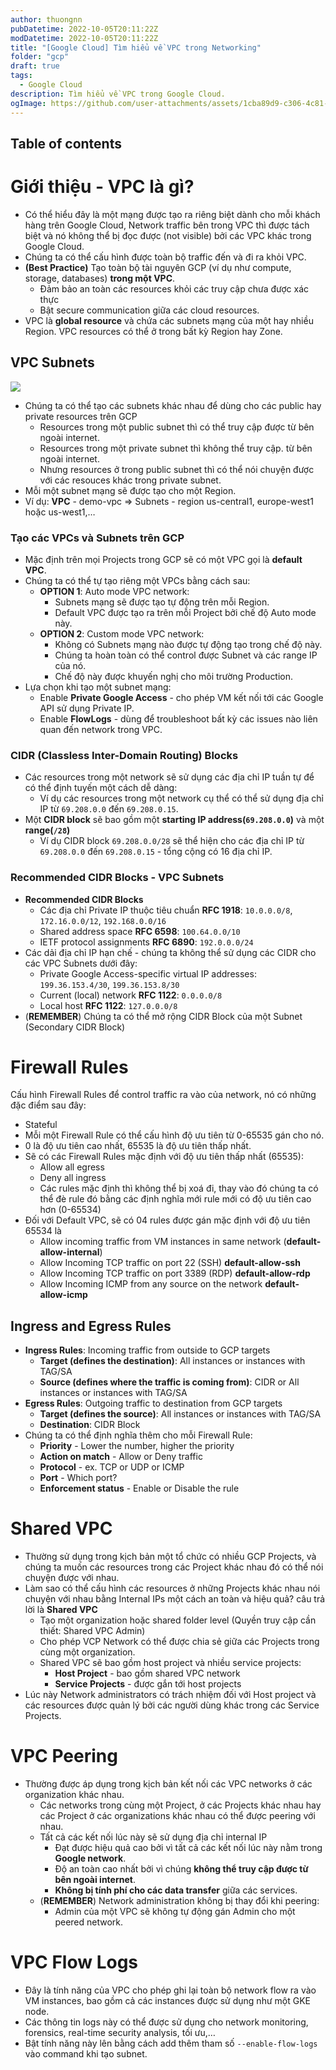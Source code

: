 ```yaml
---
author: thuongnn
pubDatetime: 2022-10-05T20:11:22Z
modDatetime: 2022-10-05T20:11:22Z
title: "[Google Cloud] Tìm hiểu về VPC trong Networking"
folder: "gcp"
draft: true
tags:
  - Google Cloud
description: Tìm hiểu về VPC trong Google Cloud.
ogImage: https://github.com/user-attachments/assets/1cba89d9-c306-4c81-a90f-38e71a1d54d8
---
```


## Table of contents

# Giới thiệu - VPC là gì?

- Có thể hiểu đây là một mạng được tạo ra riêng biệt dành cho mỗi khách hàng trên Google Cloud, Network traffic bên trong VPC thì được tách biệt và nó không thể bị đọc được (not visible) bởi các VPC khác trong Google Cloud.
- Chúng ta có thể cấu hình được toàn bộ traffic đến và đi ra khỏi VPC.
- **(Best Practice)** Tạo toàn bộ tài nguyên GCP (ví dụ như compute, storage, databases) **trong một VPC**.
  - Đảm bảo an toàn các resources khỏi các truy cập chưa được xác thực
  - Bật secure communication giữa các cloud resources.
- VPC là **global resource** và chứa các subnets mạng của một hay nhiều Region. VPC resources có thể ở trong bất kỳ Region hay Zone.

## **VPC Subnets**

![](https://github.com/user-attachments/assets/1cba89d9-c306-4c81-a90f-38e71a1d54d8)

- Chúng ta có thể tạo các subnets khác nhau để dùng cho các public hay private resources trên GCP
  - Resources trong một public subnet thì có thể truy cập được từ bên ngoài internet.
  - Resources trong một private subnet thì không thể truy cập. từ bên ngoài internet.
  - Nhưng resources ở trong public subnet thì có thể nói chuyện được với các resouces khác trong private subnet.
- Mỗi một subnet mạng sẽ được tạo cho một Region.
- Ví dụ: **VPC** - demo-vpc ⇒ Subnets - region us-central1, europe-west1 hoặc us-west1,…

### Tạo các **VPCs và Subnets trên GCP**

- Mặc định trên mọi Projects trong GCP sẽ có một VPC gọi là **default VPC**.
- Chúng ta có thể tự tạo riêng một VPCs bằng cách sau:
  - **OPTION 1**: Auto mode VPC network:
    - Subnets mạng sẽ được tạo tự động trên mỗi Region.
    - Default VPC được tạo ra trên mỗi Project bởi chế độ Auto mode này.
  - **OPTION 2**: Custom mode VPC network:
    - Không có Subnets mạng nào được tự động tạo trong chế độ này.
    - Chúng ta hoàn toàn có thể control được Subnet và các range IP của nó.
    - Chế độ này được khuyến nghị cho môi trường Production.
- Lựa chọn khi tạo một subnet mạng:
  - Enable **Private Google Access** - cho phép VM kết nối tới các Google API sử dụng Private IP.
  - Enable **FlowLogs** - dùng để troubleshoot bất kỳ các issues nào liên quan đến network trong VPC.

### **CIDR (Classless Inter-Domain Routing) Blocks**

- Các resources trong một network sẽ sử dụng các địa chỉ IP tuần tự để có thể định tuyến một cách dễ dàng:
  - Ví dụ các resources trong một network cụ thể có thể sử dụng địa chỉ IP từ `69.208.0.0` đến `69.208.0.15`.
- Một **CIDR block** sẽ bao gồm một **starting IP address(`69.208.0.0`)** và một **range(`/28`)**
  - Ví dụ CIDR block `69.208.0.0/28` sẽ thể hiện cho các địa chỉ IP từ `69.208.0.0` đến `69.208.0.15` - tổng cộng có 16 địa chỉ IP.

### **Recommended CIDR Blocks - VPC Subnets**

- **Recommended CIDR Blocks**
  - Các địa chỉ Private IP thuộc tiêu chuẩn **RFC 1918**: `10.0.0.0/8`, `172.16.0.0/12`, `192.168.0.0/16`
  - Shared address space **RFC 6598**: `100.64.0.0/10`
  - IETF protocol assignments **RFC 6890**: `192.0.0.0/24`
- Các dải địa chỉ IP hạn chế - chúng ta không thể sử dụng các CIDR cho các VPC Subnets dưới đây:
  - Private Google Access-specific virtual IP addresses: `199.36.153.4/30`, `199.36.153.8/30`
  - Current (local) network **RFC 1122**: `0.0.0.0/8`
  - Local host **RFC 1122**: `127.0.0.0/8`
- (**REMEMBER**) Chúng ta có thể mở rộng CIDR Block của một Subnet (Secondary CIDR Block)

# **Firewall Rules**

Cấu hình Firewall Rules để control traffic ra vào của network, nó có những đặc điểm sau đây:

- Stateful
- Mỗi một Firewall Rule có thể cấu hình độ ưu tiên từ 0-65535 gán cho nó.
- 0 là độ ưu tiên cao nhất, 65535 là độ ưu tiên thấp nhất.
- Sẽ có các Firewall Rules mặc định với độ ưu tiên thấp nhất (65535):
  - Allow all egress
  - Deny all ingress
  - Các rules mặc định thì không thể bị xoá đi, thay vào đó chúng ta có thể đè rule đó bằng các định nghĩa mới rule mới có độ ưu tiên cao hơn (0-65534)
- Đối với Default VPC, sẽ có 04 rules được gán mặc định với độ ưu tiên 65534 là
  - Allow incoming traffic from VM instances in same network (**default-allow-internal**)
  - Allow Incoming TCP traffic on port 22 (SSH) **default-allow-ssh**
  - Allow Incoming TCP traffic on port 3389 (RDP) **default-allow-rdp**
  - Allow Incoming ICMP from any source on the network **default-allow-icmp**

## **Ingress and Egress Rules**

- **Ingress Rules**: Incoming traffic from outside to GCP targets
  - **Target (defines the destination)**: All instances or instances with TAG/SA
  - **Source (defines where the traffic is coming from)**: CIDR or All instances or instances with TAG/SA
- **Egress Rules**: Outgoing traffic to destination from GCP targets
  - **Target (defines the source)**: All instances or instances with TAG/SA
  - **Destination**: CIDR Block
- Chúng ta có thể định nghĩa thêm cho mỗi Firewall Rule:
  - **Priority** - Lower the number, higher the priority
  - **Action on match** - Allow or Deny traffic
  - **Protocol** - ex. TCP or UDP or ICMP
  - **Port** - Which port?
  - **Enforcement status** - Enable or Disable the rule

# **Shared VPC**

- Thường sử dụng trong kịch bản một tổ chức có nhiều GCP Projects, và chúng ta muốn các resources trong các Project khác nhau đó có thể nói chuyện được với nhau.
- Làm sao có thể cấu hình các resources ở những Projects khác nhau nói chuyện với nhau bằng Internal IPs một cách an toàn và hiệu quả? câu trả lời là **Shared VPC**
  - Tạo một organization hoặc shared folder level (Quyền truy cập cần thiết: Shared VPC Admin)
  - Cho phép VCP Network có thể được chia sẻ giữa các Projects trong cùng một organization.
  - Shared VPC sẽ bao gồm host project và nhiều service projects:
    - **Host Project** - bao gồm shared VPC network
    - **Service Projects** - được gắn tới host projects
- Lúc này Network administrators có trách nhiệm đối với Host project và các resources được quản lý bởi các người dùng khác trong các Service Projects.

# **VPC Peering**

- Thường được áp dụng trong kịch bản kết nối các VPC networks ở các organization khác nhau.
  - Các networks trong cùng một Project, ở các Projects khác nhau hay các Project ở các organizations khác nhau có thể được peering với nhau.
  - Tất cả các kết nối lúc này sẽ sử dụng địa chỉ internal IP
    - Đạt được hiệu quả cao bởi vì tất cả các kết nối lúc này nằm trong **Google network**.
    - Độ an toàn cao nhất bởi vì chúng **không thể truy cập được từ bên ngoài internet**.
    - **Không bị tính phí cho các data transfer** giữa các services.
  - (**REMEMBER**) Network administration không bị thay đổi khi peering:
    - Admin của một VPC sẽ không tự động gán Admin cho một peered network.

# **VPC Flow Logs**

- Đây là tính năng của VPC cho phép ghi lại toàn bộ network flow ra vào VM instances, bao gồm cả các instances được sử dụng như một GKE node.
- Các thông tin logs này có thể được sử dụng cho network monitoring, forensics, real-time security analysis, tối ưu,…
- Bật tính năng này lên bằng cách add thêm tham số `--enable-flow-logs` vào command khi tạo subnet.
